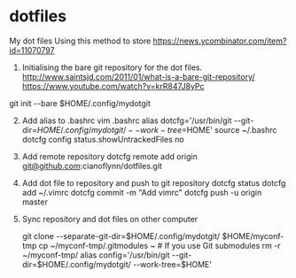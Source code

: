 # dotfiles
My dot files
Using this method to store https://news.ycombinator.com/item?id=11070797

1. Initialising the bare git repository for the dot files.
http://www.saintsjd.com/2011/01/what-is-a-bare-git-repository/
https://www.youtube.com/watch?v=krR847J8yPc

git init --bare $HOME/.config/mydotgit
	

2. Add alias to .bashrc
vim .bashrc
alias dotcfg='/usr/bin/git --git-dir=$HOME/.config/mydotgit/ --work-tree=$HOME'
source ~/.bashrc
dotcfg config status.showUntrackedFiles no

3. Add remote repository
dotcfg remote add origin git@github.com:cianoflynn/dotfiles.git

4. Add dot file to repository and push to git repository
    dotcfg status
    dotcfg add ~/.vimrc
    dotcfg commit -m "Add vimrc"
    dotcfg push -u origin master
    
    
5. Sync repository and dot files on other computer

    git clone --separate-git-dir=$HOME/.config/mydotgit/ $HOME/myconf-tmp
    cp ~/myconf-tmp/.gitmodules ~  # If you use Git submodules
    rm -r ~/myconf-tmp/
    alias config='/usr/bin/git --git-dir=$HOME/.config/mydotgit/ --work-tree=$HOME'
    
